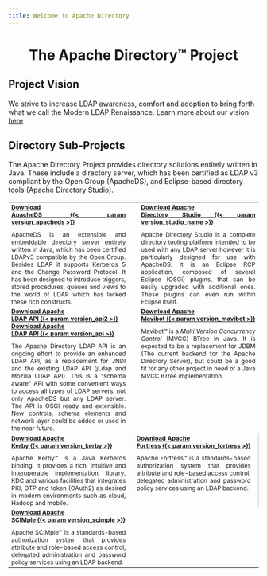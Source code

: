 ```yaml
---
title: Welcome to Apache Directory
---
```


<center>
	<h1>
		The Apache Directory&trade; Project
	</h1>
</center>	

## Project Vision

We strive to increase LDAP awareness, comfort and adoption to bring forth what we call the Modern LDAP Renaissance. Learn more about our vision [here](https://directory.apache.org/vision.html)

## Directory Sub-Projects

The Apache Directory Project provides directory solutions entirely written in Java. These include a directory server, which has been certified as LDAP v3 compliant by the Open Group (ApacheDS), and Eclipse-based directory tools (Apache Directory Studio).

<STYLE type="text/css">
.separator {height: 10px;} 
.header {text-align: center; font-size: 14px; color: #555555;} 
td {font-size: 12px;}
</STYLE>

<table width="99%" border="0" style="text-align: justify;">
  <tbody>
    <tr>
      <!-- ApacheDS project -->
	    <td style="border-width: 0; border-right: 1px solid silver; padding-right: 15px; width:50%;" valign="top">
        <div class="download-link">
          <a href="apacheds/downloads.html" class="download_badge_apacheds"><b>Download<br>ApacheDS {{< param version_apacheds >}}</b></a>
        </div>
		    <div class="separator">&nbsp;</div>
		    ApacheDS is an extensible and embeddable directory server entirely written in Java, which has been certified LDAPv3 compatible by the Open Group. Besides LDAP it supports Kerberos 5 and the Change Password Protocol. It has been designed to introduce triggers, stored procedures, queues and views to the world of LDAP which has lacked these rich constructs. 
	    </td>
      <!-- Apache Studio project -->
	    <td witdh="50%" style="border-width: 0; padding-left: 15px; width:50%;" valign="top">
        <div class="download-link">
          <a href="studio/downloads.html" class="download_badge_studio"><b>Download Apache<br>Directory Studio {{< param version_studio_name >}}</b></a>
        </div>
		    <div class="separator">&nbsp;</div>
		    Apache Directory Studio is a complete directory tooling platform intended to be used with any LDAP server however it is particularly designed for use with ApacheDS. It is an Eclipse RCP application, composed of several Eclipse (OSGi) plugins, that can be easily upgraded with additional ones. These plugins can even run within Eclipse itself.  
	    </td>
	  </tr>
    <tr>
      <!-- Apache LDAP API project -->
      <td style="border-width: 0; border-right: 1px solid silver; padding-right: 15px; width:50%;" valign="top">
        <div class="download-link">
          <a href="api/downloads-2.html" class="download_badge_api"><b>Download Apache<br>LDAP API {{< param version_api2 >}}</b></a>
        </div>
        <div class="download-link">
          <a href="api/downloads-1.html" class="download_badge_api"><b>Download Apache<br>LDAP API {{< param version_api >}}</b></a>
        </div>
        <div class="separator">&nbsp;</div>
        The Apache Directory LDAP API is an ongoing effort to provide an enhanced LDAP API, as a replacement for JNDI and the existing LDAP API (jLdap and Mozilla LDAP API).
        This is a "schema aware" API with some convenient ways to access all types of LDAP servers, not only ApacheDS but any LDAP server.
        The API is OSGI ready and extensible. New controls, schema elements and network layer could be added or used in the near future. 
      </td>
      <!-- Apache Mavibot project -->
      <td witdh="50%" style="border-width: 0; padding-left: 15px; width:50%;" valign="top">
        <div class="download-link">
          <a href="mavibot/downloads.html" class="download_badge_mavibot"><b>Download Apache<br>Mavibot {{< param version_mavibot >}}</b></a>
        </div>
        <div class="separator">&nbsp;</div>
        Mavibot&trade; is a <em>Multi Version Concurrency Control</em> (MVCC) BTree in Java. It is expected to be a replacement for JDBM (The current backend for the Apache Directory Server), but could be a good fit for any other project in need of a Java MVCC BTree implementation. 
      </td>
    </tr>
    <tr>
      <!-- Apache Kerby project -->
      <td style="border-width: 0; border-right: 1px solid silver; padding-right: 15px; width:50%;" valign="top">
        <div class="download-link">
          <a href="kerby/downloads.html" class="download_badge_kerby"><b>Download Apache<br>Kerby {{< param version_kerby >}}</b></a>
        </div>
        <div class="separator">&nbsp;</div>
        Apache Kerby&trade; is a Java Kerberos binding. It provides a rich, intuitive and interoperable implementation, library, KDC and various facilities that integrates PKI, OTP and token (OAuth2) as desired in modern environments such as cloud, Hadoop and mobile.
      </td>
      <!-- Apache Fortress project -->
      <td style="border-width: 0; border-right: 1px solid silver; padding-right: 15px; width:50%;" valign="top">
        <div class="download-link">
          <a href="fortress/downloads.html" class="download_badge_fortress"><b>Download Apache<br>Fortress {{< param version_fortress >}}</b></a>
        </div>
        <div class="separator">&nbsp;</div>
        Apache Fortress&trade; is a standards-based authorization system that provides attribute and role-based access control, delegated administration and password policy services using an LDAP backend.
      </td>
    </tr>
    <tr>
      <!-- Apache SCIMple project -->
      <td style="border-width: 0; border-right: 1px solid silver; padding-right: 15px; width:50%;" valign="top">
        <div class="download-link">
          <a href="scimple/downloads.html" class="download_badge_scimple"><b>Download Apache<br>SCIMple {{< param version_scimple >}}</b></a>
        </div>
        <div class="separator">&nbsp;</div>
        Apache SCIMple&trade; is a standards-based authorization system that provides attribute and role-based access control, delegated administration and password policy services using an LDAP backend.
      </td>
    </tr>
  </tbody>
</table>
